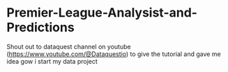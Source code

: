 # Premier-League-Analysist-and-Predictions

Shout out to dataquest channel on youtube (https://www.youtube.com/@Dataquestio) to give the tutorial and gave me idea gow i start my data project
